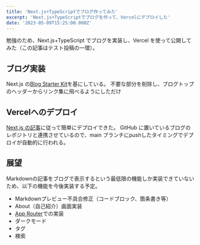 ```yaml
---
title: 'Next.js+TypeScriptでブログ作ってみた'
excerpt: 'Next.js+TypeScriptでブログを作って、Vercelにデプロイした'
date: '2023-05-09T15:25:00.000Z'
---
```


勉強のため、Next.js+TypeScript でブログを実装し、Vercel を使って公開してみた（この記事はテスト投稿の一環）。

## ブログ実装

Next.js の[Blog Starter Kit](https://vercel.com/templates/next.js/blog-starter-kit)を基にしている。
不要な部分を削除し、ブログトップのヘッダーからリンク集に飛べるようにしただけ

## Vercelへのデプロイ

[Next.js の記事](https://nextjs.org/learn/basics/deploying-nextjs-app/deploy)に従って簡単にデプロイできた。
GitHub に置いているブログのレポジトリと連携させているので、main ブランチにpushしたタイミングでデプロイが自動的に行われる。

## 展望

Markdownの記事をブログで表示するという最低限の機能しか実装できていないため、以下の機能を今後実装する予定。

- Markdownプレビュー不具合修正（コードブロック、箇条書き等）
- About（自己紹介）画面実装
- [App Router](https://nextjs.org/docs/app)での実装
- ダークモード
- タグ
- 検索
